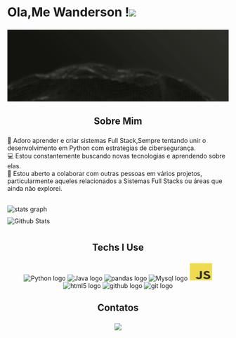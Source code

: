 # Ola,Me Wanderson !<img src="https://raw.githubusercontent.com/MartinHeinz/MartinHeinz/master/wave.gif" width="30px">

###

<div align="center">
  <img height="" src="https://github.com/AbTrax/AbTrax/blob/main/abtrax-banner.png?raw=true"  />
</div>

###

<h2 align="center">Sobre Mim</h2>

###

🤖 Adoro aprender e criar sistemas Full Stack,Sempre tentando unir o desenvolvimento em Python com estrategias de cibersegurança.\
💻 Estou constantemente buscando novas tecnologias e aprendendo sobre elas.\
🤝 Estou aberto a colaborar com outras pessoas em vários projetos, particularmente aqueles relacionados a Sistemas Full Stacks ou áreas que ainda não explorei.
###

<h2 align="center"></h2>

###

<div style="display: flex; justify-content: flex-start; align-items: flex-start; flex-wrap: wrap;">
  <img src="http://github-profile-summary-cards.vercel.app/api/cards/profile-details?username=WnMoura&theme=bear" width="550" alt="stats graph" style="margin-right: 10px; margin-bottom: 10px;"/>
  <img src="https://github-readme-stats.vercel.app/api/top-langs/?username=WnMoura&theme=dark&hide_border=false&include_all_commits=true&count_private=true&layout=compact" width="325" alt="Github Stats" style="margin-right: 10px; margin-bottom: 10px;"/>
</div>

###

<h2 align="center">Techs I Use</h2>

###

<div align="center">
  <img src="https://cdn.jsdelivr.net/gh/devicons/devicon/icons/python/python-original.svg" height="40" width="52" alt="Python logo"  />
  <img src="https://cdn.jsdelivr.net/gh/devicons/devicon/icons/java/java-original.svg" height="40" width="52" alt="Java logo"/>
  <img src="https://cdn.jsdelivr.net/gh/devicons/devicon/icons/pandas/pandas-original.svg" height="40" width="52" alt="pandas logo"  />
  <img src="https://cdn.jsdelivr.net/gh/devicons/devicon/icons/mysql/mysql-original.svg" height="40" width="52" alt="Mysql logo"  />
  <img src="https://raw.githubusercontent.com/devicons/devicon/v2.16.0/icons/javascript/javascript-original.svg" height="40" width="52" alt="javascript"  />
  <img src="https://cdn.jsdelivr.net/gh/devicons/devicon/icons/html5/html5-original.svg" height="40" width="52" alt="html5 logo"  />
  <img src="https://cdn.jsdelivr.net/gh/devicons/devicon/icons/github/github-original.svg" height="40" width="52" alt="github logo"  />
  <img src="https://cdn.jsdelivr.net/gh/devicons/devicon/icons/git/git-plain.svg" height="40" width="52" alt="git logo"  />
</div>

###

<h2 align="center">Contatos</h2>

###

<div align="center">
  <a href=https://www.linkedin.com/in/wm-silva/"><img src="https://img.shields.io/badge/-Linkedin-0077B5?style=flat&logo=Linkedin&logoColor=white"/></a>

  
###
